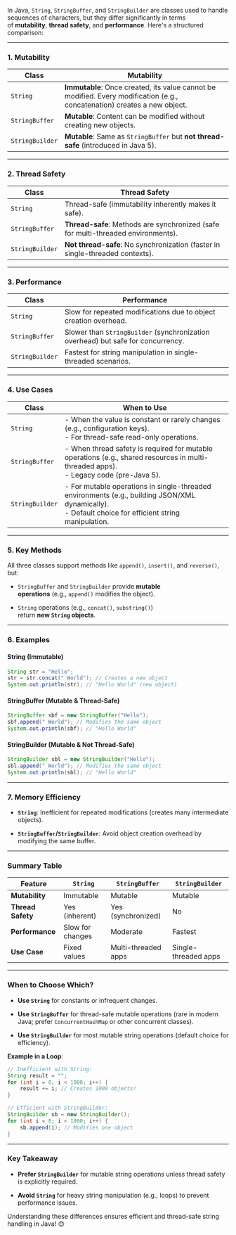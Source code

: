 In Java, `String`, `StringBuffer`, and `StringBuilder` are classes used to handle sequences of characters, but they differ significantly in terms of **mutability**, **thread safety**, and **performance**. Here's a structured comparison:

---

### **1. Mutability**

| **Class**       | **Mutability**                                                                                                            |
| --------------- | ------------------------------------------------------------------------------------------------------------------------- |
| `String`        | **Immutable**: Once created, its value cannot be modified. Every modification (e.g., concatenation) creates a new object. |
| `StringBuffer`  | **Mutable**: Content can be modified without creating new objects.                                                        |
| `StringBuilder` | **Mutable**: Same as `StringBuffer` but **not thread-safe** (introduced in Java 5).                                       |

---

### **2. Thread Safety**

|**Class**|**Thread Safety**|
|---|---|
|`String`|Thread-safe (immutability inherently makes it safe).|
|`StringBuffer`|**Thread-safe**: Methods are synchronized (safe for multi-threaded environments).|
|`StringBuilder`|**Not thread-safe**: No synchronization (faster in single-threaded contexts).|

---

### **3. Performance**

|**Class**|**Performance**|
|---|---|
|`String`|Slow for repeated modifications due to object creation overhead.|
|`StringBuffer`|Slower than `StringBuilder` (synchronization overhead) but safe for concurrency.|
|`StringBuilder`|Fastest for string manipulation in single-threaded scenarios.|

---

### **4. Use Cases**

|**Class**|**When to Use**|
|---|---|
|`String`|- When the value is constant or rarely changes (e.g., configuration keys).  <br>- For thread-safe read-only operations.|
|`StringBuffer`|- When thread safety is required for mutable operations (e.g., shared resources in multi-threaded apps).  <br>- Legacy code (pre-Java 5).|
|`StringBuilder`|- For mutable operations in single-threaded environments (e.g., building JSON/XML dynamically).  <br>- Default choice for efficient string manipulation.|

---

### **5. Key Methods**

All three classes support methods like `append()`, `insert()`, and `reverse()`, but:

- `StringBuffer` and `StringBuilder` provide **mutable operations** (e.g., `append()` modifies the object).
    
- `String` operations (e.g., `concat()`, `substring()`) return **new `String` objects**.
    

---

### **6. Examples**

#### **String (Immutable)**
```java
String str = "Hello";
str = str.concat(" World"); // Creates a new object
System.out.println(str); // "Hello World" (new object)
```

#### **StringBuffer (Mutable & Thread-Safe)**
```java
StringBuffer sbf = new StringBuffer("Hello");
sbf.append(" World"); // Modifies the same object
System.out.println(sbf); // "Hello World"
```

#### **StringBuilder (Mutable & Not Thread-Safe)**

```java
StringBuilder sbl = new StringBuilder("Hello");
sbl.append(" World"); // Modifies the same object
System.out.println(sbl); // "Hello World"
```

---

### **7. Memory Efficiency**

- **`String`**: Inefficient for repeated modifications (creates many intermediate objects).
    
- **`StringBuffer`/`StringBuilder`**: Avoid object creation overhead by modifying the same buffer.
    

---

### **Summary Table**

| **Feature**       | `String`         | `StringBuffer`      | `StringBuilder`      |
| ----------------- | ---------------- | ------------------- | -------------------- |
| **Mutability**    | Immutable        | Mutable             | Mutable              |
| **Thread Safety** | Yes (inherent)   | Yes (synchronized)  | No                   |
| **Performance**   | Slow for changes | Moderate            | Fastest              |
| **Use Case**      | Fixed values     | Multi-threaded apps | Single-threaded apps |

---

### **When to Choose Which?**

- **Use `String`** for constants or infrequent changes.
    
- **Use `StringBuffer`** for thread-safe mutable operations (rare in modern Java; prefer `ConcurrentHashMap` or other concurrent classes).
    
- **Use `StringBuilder`** for most mutable string operations (default choice for efficiency).
    

**Example in a Loop**:
```java
// Inefficient with String:
String result = "";
for (int i = 0; i < 1000; i++) {
    result += i; // Creates 1000 objects!
}

// Efficient with StringBuilder:
StringBuilder sb = new StringBuilder();
for (int i = 0; i < 1000; i++) {
    sb.append(i); // Modifies one object
}
```

---

### **Key Takeaway**

- **Prefer `StringBuilder`** for mutable string operations unless thread safety is explicitly required.
    
- **Avoid `String`** for heavy string manipulation (e.g., loops) to prevent performance issues.
    

Understanding these differences ensures efficient and thread-safe string handling in Java! 😊